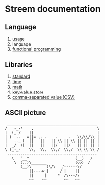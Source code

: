 # Streem documentation

## Language

1. [usage](usage.md)
1. [language](language.md)
1. [functional programming](functional.md)

## Libraries

1. [standard](library/standard.md)
1. [time](library/time.md)
1. [math](library/math.md)
1. [key-value store](library/kvs.md)
2. [comma-separated value (CSV)](library/csv.md)

## ASCII picture

```
 _________________________________________
/   -_-/    ,                             \
|  (_ /    ||                             |
| (_ --_  =||= ,._-_  _-_   _-_  \\/\\/\\ |
|   --_ )  ||   ||   || \\ || \\ || || || |
|  _/  ))  ||   ||   ||/   ||/   || || || |
\ (_-_-    \\,  \\,  \\,/  \\,/  \\ \\ \\ /
 -----------------------------------------
   \   ^__^                     (__)   /
    \  (..)\_______             (oo)  /
       (__)\       )\/\   /------\/
           ||----w |     / |    ||
           ||     |     *  /\---/\
           ~~    ~~        ~~   ~~
```
